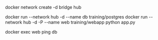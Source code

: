 


docker network create -d bridge hub

docker run --network hub -d --name db training/postgres
docker run --network hub -d -P --name web training/webapp python app.py

docker exec web ping db